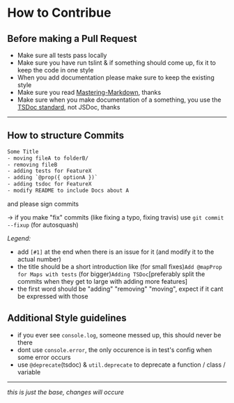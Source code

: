 # How to Contribue

## Before making a Pull Request

- Make sure all tests pass locally
- Make sure you have run tslint & if something should come up, fix it to keep the code in one style
- When you add documentation please make sure to keep the existing style
- Make sure you read [Mastering-Markdown](https://guides.github.com/features/mastering-markdown/), thanks
- Make sure when you make documentation of a something, you use the [TSDoc standard](https://api-extractor.com/pages/tsdoc/doc_comment_syntax/), not JSDoc, thanks

---

## How to structure Commits

```txt
Some Title
- moving fileA to folderB/
- removing fileB
- adding tests for FeatureX
- adding `@prop({ optionA })`
- adding tsdoc for FeatureX
- modify README to include Docs about A
```

and please sign commits

-> if you make "fix" commits (like fixing a typo, fixing travis) use `git commit --fixup` (for autosquash)

*Legend:*
- add `[#1]` at the end when there is an issue for it (and modify it to the actual number)
- the title should be a short introduction like (for small fixes)`Add @mapProp for Maps with tests` (for bigger)`Adding TSDoc`[preferably split the commits when they get to large with adding more features]
- the first word should be "adding" "removing" "moving", expect if it cant be expressed with those

## Additional Style guidelines

- if you ever see `console.log`, someone messed up, this should never be there
- dont use `console.error`, the only occurence is in test's config when some error occurs
- use `@deprecate`(tsdoc) & `util.deprecate` to deprecate a function / class / variable

---
*this is just the base, changes will occure*
